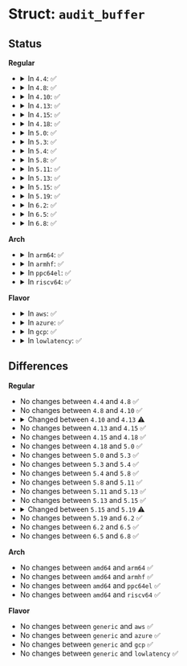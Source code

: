 # Struct: <code>audit_buffer</code>

## Status
<b>Regular</b>
<ul>
<li>
<details>
<summary>In <code>4.4</code>: ✅</summary>

```c
struct audit_buffer {
    struct list_head list;
    struct sk_buff *skb;
    struct audit_context *ctx;
    gfp_t gfp_mask;
};
```
</details>
</li>
<li>
<details>
<summary>In <code>4.8</code>: ✅</summary>

```c
struct audit_buffer {
    struct list_head list;
    struct sk_buff *skb;
    struct audit_context *ctx;
    gfp_t gfp_mask;
};
```
</details>
</li>
<li>
<details>
<summary>In <code>4.10</code>: ✅</summary>

```c
struct audit_buffer {
    struct list_head list;
    struct sk_buff *skb;
    struct audit_context *ctx;
    gfp_t gfp_mask;
};
```
</details>
</li>
<li>
<details>
<summary>In <code>4.13</code>: ✅</summary>

```c
struct audit_buffer {
    struct sk_buff *skb;
    struct audit_context *ctx;
    gfp_t gfp_mask;
};
```
</details>
</li>
<li>
<details>
<summary>In <code>4.15</code>: ✅</summary>

```c
struct audit_buffer {
    struct sk_buff *skb;
    struct audit_context *ctx;
    gfp_t gfp_mask;
};
```
</details>
</li>
<li>
<details>
<summary>In <code>4.18</code>: ✅</summary>

```c
struct audit_buffer {
    struct sk_buff *skb;
    struct audit_context *ctx;
    gfp_t gfp_mask;
};
```
</details>
</li>
<li>
<details>
<summary>In <code>5.0</code>: ✅</summary>

```c
struct audit_buffer {
    struct sk_buff *skb;
    struct audit_context *ctx;
    gfp_t gfp_mask;
};
```
</details>
</li>
<li>
<details>
<summary>In <code>5.3</code>: ✅</summary>

```c
struct audit_buffer {
    struct sk_buff *skb;
    struct audit_context *ctx;
    gfp_t gfp_mask;
};
```
</details>
</li>
<li>
<details>
<summary>In <code>5.4</code>: ✅</summary>

```c
struct audit_buffer {
    struct sk_buff *skb;
    struct audit_context *ctx;
    gfp_t gfp_mask;
};
```
</details>
</li>
<li>
<details>
<summary>In <code>5.8</code>: ✅</summary>

```c
struct audit_buffer {
    struct sk_buff *skb;
    struct audit_context *ctx;
    gfp_t gfp_mask;
};
```
</details>
</li>
<li>
<details>
<summary>In <code>5.11</code>: ✅</summary>

```c
struct audit_buffer {
    struct sk_buff *skb;
    struct audit_context *ctx;
    gfp_t gfp_mask;
};
```
</details>
</li>
<li>
<details>
<summary>In <code>5.13</code>: ✅</summary>

```c
struct audit_buffer {
    struct sk_buff *skb;
    struct audit_context *ctx;
    gfp_t gfp_mask;
};
```
</details>
</li>
<li>
<details>
<summary>In <code>5.15</code>: ✅</summary>

```c
struct audit_buffer {
    struct sk_buff *skb;
    struct audit_context *ctx;
    gfp_t gfp_mask;
};
```
</details>
</li>
<li>
<details>
<summary>In <code>5.19</code>: ✅</summary>

```c
struct audit_buffer {
    struct sk_buff *skb;
    struct sk_buff_head skb_list;
    struct audit_context *ctx;
    struct audit_stamp stamp;
    gfp_t gfp_mask;
};
```
</details>
</li>
<li>
<details>
<summary>In <code>6.2</code>: ✅</summary>

```c
struct audit_buffer {
    struct sk_buff *skb;
    struct sk_buff_head skb_list;
    struct audit_context *ctx;
    struct audit_stamp stamp;
    gfp_t gfp_mask;
};
```
</details>
</li>
<li>
<details>
<summary>In <code>6.5</code>: ✅</summary>

```c
struct audit_buffer {
    struct sk_buff *skb;
    struct sk_buff_head skb_list;
    struct audit_context *ctx;
    struct audit_stamp stamp;
    gfp_t gfp_mask;
};
```
</details>
</li>
<li>
<details>
<summary>In <code>6.8</code>: ✅</summary>

```c
struct audit_buffer {
    struct sk_buff *skb;
    struct sk_buff_head skb_list;
    struct audit_context *ctx;
    struct audit_stamp stamp;
    gfp_t gfp_mask;
};
```
</details>
</li>
</ul>
<b>Arch</b>
<ul>
<li>
<details>
<summary>In <code>arm64</code>: ✅</summary>

```c
struct audit_buffer {
    struct sk_buff *skb;
    struct audit_context *ctx;
    gfp_t gfp_mask;
};
```
</details>
</li>
<li>
<details>
<summary>In <code>armhf</code>: ✅</summary>

```c
struct audit_buffer {
    struct sk_buff *skb;
    struct audit_context *ctx;
    gfp_t gfp_mask;
};
```
</details>
</li>
<li>
<details>
<summary>In <code>ppc64el</code>: ✅</summary>

```c
struct audit_buffer {
    struct sk_buff *skb;
    struct audit_context *ctx;
    gfp_t gfp_mask;
};
```
</details>
</li>
<li>
<details>
<summary>In <code>riscv64</code>: ✅</summary>

```c
struct audit_buffer {
    struct sk_buff *skb;
    struct audit_context *ctx;
    gfp_t gfp_mask;
};
```
</details>
</li>
</ul>
<b>Flavor</b>
<ul>
<li>
<details>
<summary>In <code>aws</code>: ✅</summary>

```c
struct audit_buffer {
    struct sk_buff *skb;
    struct audit_context *ctx;
    gfp_t gfp_mask;
};
```
</details>
</li>
<li>
<details>
<summary>In <code>azure</code>: ✅</summary>

```c
struct audit_buffer {
    struct sk_buff *skb;
    struct audit_context *ctx;
    gfp_t gfp_mask;
};
```
</details>
</li>
<li>
<details>
<summary>In <code>gcp</code>: ✅</summary>

```c
struct audit_buffer {
    struct sk_buff *skb;
    struct audit_context *ctx;
    gfp_t gfp_mask;
};
```
</details>
</li>
<li>
<details>
<summary>In <code>lowlatency</code>: ✅</summary>

```c
struct audit_buffer {
    struct sk_buff *skb;
    struct audit_context *ctx;
    gfp_t gfp_mask;
};
```
</details>
</li>
</ul>

## Differences
<b>Regular</b>
<ul>
<li>
No changes between <code>4.4</code> and <code>4.8</code> ✅
</li>
<li>
No changes between <code>4.8</code> and <code>4.10</code> ✅
</li>
<li>
<details>
<summary>Changed between <code>4.10</code> and <code>4.13</code> ⚠️</summary>
<ul>
<li>
<b>Field removed. </b>
<code>struct list_head list</code>
</li>
</ul>
</details>
</li>
<li>
No changes between <code>4.13</code> and <code>4.15</code> ✅
</li>
<li>
No changes between <code>4.15</code> and <code>4.18</code> ✅
</li>
<li>
No changes between <code>4.18</code> and <code>5.0</code> ✅
</li>
<li>
No changes between <code>5.0</code> and <code>5.3</code> ✅
</li>
<li>
No changes between <code>5.3</code> and <code>5.4</code> ✅
</li>
<li>
No changes between <code>5.4</code> and <code>5.8</code> ✅
</li>
<li>
No changes between <code>5.8</code> and <code>5.11</code> ✅
</li>
<li>
No changes between <code>5.11</code> and <code>5.13</code> ✅
</li>
<li>
No changes between <code>5.13</code> and <code>5.15</code> ✅
</li>
<li>
<details>
<summary>Changed between <code>5.15</code> and <code>5.19</code> ⚠️</summary>
<ul>
<li>
<b>Field added. </b>
<code>struct sk_buff_head skb_list</code>
</li>
<li>
<b>Field added. </b>
<code>struct audit_stamp stamp</code>
</li>
</ul>
</details>
</li>
<li>
No changes between <code>5.19</code> and <code>6.2</code> ✅
</li>
<li>
No changes between <code>6.2</code> and <code>6.5</code> ✅
</li>
<li>
No changes between <code>6.5</code> and <code>6.8</code> ✅
</li>
</ul>
<b>Arch</b>
<ul>
<li>
No changes between <code>amd64</code> and <code>arm64</code> ✅
</li>
<li>
No changes between <code>amd64</code> and <code>armhf</code> ✅
</li>
<li>
No changes between <code>amd64</code> and <code>ppc64el</code> ✅
</li>
<li>
No changes between <code>amd64</code> and <code>riscv64</code> ✅
</li>
</ul>
<b>Flavor</b>
<ul>
<li>
No changes between <code>generic</code> and <code>aws</code> ✅
</li>
<li>
No changes between <code>generic</code> and <code>azure</code> ✅
</li>
<li>
No changes between <code>generic</code> and <code>gcp</code> ✅
</li>
<li>
No changes between <code>generic</code> and <code>lowlatency</code> ✅
</li>
</ul>
